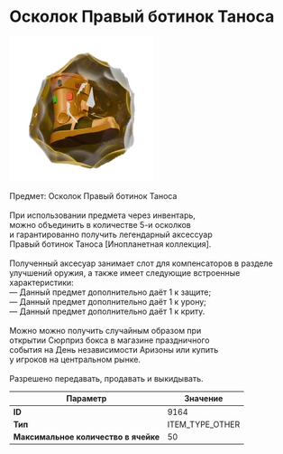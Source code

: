 # Осколок Правый ботинок Таноса

![Item Image](../img/9164.webp?raw=true)

Предмет: Осколок Правый ботинок Таноса<br><br>При использовании предмета через инвентарь,<br>можно объединить в количестве 5-и осколков<br>и гарантированно получить легендарный аксессуар<br>Правый ботинок Таноса [Инопланетная коллекция].<br><br>Полученный аксесуар занимает слот для компенсаторов в разделе<br>улучшений оружия, а также имеет следующие встроенные характеристики:<br>— Данный предмет дополнительно даёт 1 к защите;<br>— Данный предмет дополнительно даёт 1 к урону;<br>— Данный предмет дополнительно даёт 1 к криту.<br><br>Можно можно получить случайным образом при<br>открытии Сюрприз бокса в магазине праздничного<br>события на День независимости Аризоны или купить<br>у игроков на центральном рынке.<br><br>Разрешено передавать, продавать и выкидывать.


| Параметр | Значение |
|----------|----------|
| **ID** | 9164 |
| **Тип** | ITEM_TYPE_OTHER |
| **Максимальное количество в ячейке** | 50 |

